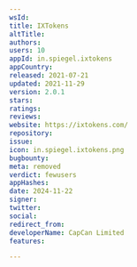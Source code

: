 ```yaml
---
wsId: 
title: IXTokens
altTitle: 
authors: 
users: 10
appId: in.spiegel.ixtokens
appCountry: 
released: 2021-07-21
updated: 2021-11-29
version: 2.0.1
stars: 
ratings: 
reviews: 
website: https://ixtokens.com/
repository: 
issue: 
icon: in.spiegel.ixtokens.png
bugbounty: 
meta: removed
verdict: fewusers
appHashes: 
date: 2024-11-22
signer: 
twitter: 
social: 
redirect_from: 
developerName: CapCan Limited
features: 

---
```


